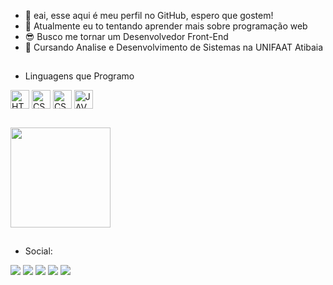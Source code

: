 - 👋 eai, esse aqui é meu perfil no GitHub, espero que gostem!
- 👀 Atualmente eu to tentando aprender mais sobre programação web
- 😎 Busco me tornar um Desenvolvedor Front-End
- 🌱 Cursando Analise e Desenvolvimento de Sistemas na UNIFAAT Atibaia

##

<div>
  <ul>
  <li>Linguagens que Programo</li>
  </ul>
    <img align="center" alt="HTML5" height="30" widht="40" src="https://cdn.jsdelivr.net/gh/devicons/devicon/icons/html5/html5-original.svg"/>
    <img align="center" alt="CSS3" height="30" widht="40" src="https://cdn.jsdelivr.net/gh/devicons/devicon/icons/css3/css3-original.svg"/>
    <img align="center" alt="CSHARP" height="30" widht="40" src="https://cdn.jsdelivr.net/gh/devicons/devicon/icons/csharp/csharp-original.svg"/>
    <img align="center" alt="JAVASCRIPT" height="30" widht="40" src="https://cdn.jsdelivr.net/gh/devicons/devicon/icons/javascript/javascript-original.svg"/>
</div>

##

<div>
  <img height="160em" src ="https://github-readme-stats.vercel.app/api/top-langs/?username=vitorOl1veira&theme=dark&border_radius=30px"/>
</div>

##

<div>
  <ul>
    <li>
    Social:
    </li>
  </ul>
  <a href="https://www.linkedin.com/in/vitor-oliveira-46841723b/" target="_blank"><img src="https://img.shields.io/badge/LinkedIn-0077B5?style=for-the-badge&logo=linkedin&logoColor=white" target="_blank"></a>
  <a href="https://www.facebook.com/vitoroliveiraatibaia/" target="_blank"><img src="https://img.shields.io/badge/Facebook-1877F2?style=for-the-badge&logo=facebook&logoColor=white" target="_blank"></a>
  <a href="https://twitter.com/syunoe" target="_blank"><img src="https://img.shields.io/badge/Twitter-1DA1F2?style=for-the-badge&logo=twitter&logoColor=white" target="_blank"></a>
  <a href="https://www.instagram.com/vitor__oliveira135/" target="_blank"><img src="https://img.shields.io/badge/Instagram-E4405F?style=for-the-badge&logo=instagram&logoColor=white" target="_blank"></a>
  <a href="mailto:oliveirav212@gmail.com"><img src="https://img.shields.io/badge/Gmail-D14836?style=for-the-badge&logo=gmail&logoColor=white"target="_blank"></a>
  
</div>


